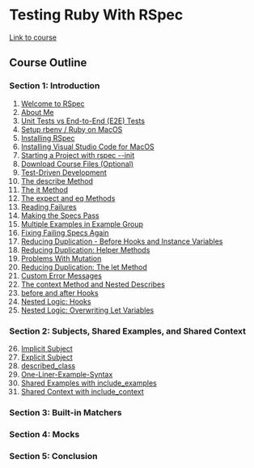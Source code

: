 # Testing Ruby With RSpec

[Link to course](udemy.com/course/testing-ruby-with-rspec/learn/lecture/12409324#overview)

## Course Outline

### Section 1: Introduction

1. [Welcome to RSpec]()
2. [About Me]()
3. [Unit Tests vs End-to-End (E2E) Tests]()
4. [Setup rbenv / Ruby on MacOS]()
5. [Installing RSpec]()
6. [Installing Visual Studio Code for MacOS]()
7. [Starting a Project with rspec --init]()
8. [Download Course Files (Optional)]()
9. [Test-Driven Development]()
10. [The describe Method]()
11. [The it Method]()
12. [The expect and eq Methods]()
13. [Reading Failures]()
14. [Making the Specs Pass]()
15. [Multiple Examples in Example Group]()
16. [Fixing Failing Specs Again]()
17. [Reducing Duplication - Before Hooks and Instance Variables]()
18. [Reducing Duplication: Helper Methods]()
19. [Problems With Mutation]()
20. [Reducing Duplication: The let Method]()
21. [Custom Error Messages]()
22. [The context Method and Nested Describes]()
23. [before and after Hooks]()
24. [Nested Logic: Hooks]()
25. [Nested Logic: Overwriting Let Variables]()

### Section 2: Subjects, Shared Examples, and Shared Context

26. [Implicit Subject]()
27. [Explicit Subject]()
28. [described_class]()
29. [One-Liner-Example-Syntax]()
30. [Shared Examples with include_examples]()
31. [Shared Context with include_context]()

### Section 3: Built-in Matchers



### Section 4: Mocks



### Section 5: Conclusion
